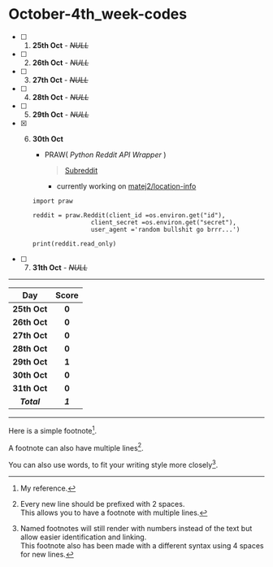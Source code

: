 # October-4th_week-codes

- [ ] 1. **25th Oct** - ~~_NULL_~~
- [ ] 2. **26th Oct** - ~~_NULL_~~
- [ ] 3. **27th Oct** - ~~_NULL_~~
- [ ] 4. **28th Oct** - ~~_NULL_~~
- [ ] 5. **29th Oct** - ~~_NULL_~~
- [x] 6. **30th Oct**
     

     - PRAW( _Python Reddit API Wrapper_ )
       > [Subreddit](https://praw.readthedocs.io/en/latest/code_overview/models/subreddit.html)
       - currently working on [matej2/location-info](https://github.com/matej2/location-info)
     
     ```
     import praw
     
     reddit = praw.Reddit(client_id =os.environ.get("id"),
                     client_secret =os.environ.get("secret"),
                     user_agent ='random bullshit go brrr...')

     print(reddit.read_only)
     ```
 - [ ] 7. **31th Oct** - ~~_NULL_~~

<hr>
<div align="center">

Day      | Score
:--------------:|:----------------:
**25th Oct** | **0**
**26th Oct** | **0**
**27th Oct** | **0**
**28th Oct** | **0**
**29th Oct** | **1**
**30th Oct** | **0**
**31th Oct** | **0**
***Total***     | ***1***
     
</div>
<hr>
<!--Below part needs to be edited-->

Here is a simple footnote[^1].

A footnote can also have multiple lines[^2].  

You can also use words, to fit your writing style more closely[^note].

[^1]: My reference.
[^2]: Every new line should be prefixed with 2 spaces.  
  This allows you to have a footnote with multiple lines.
[^note]:
    Named footnotes will still render with numbers instead of the text but allow easier identification and linking.  
    This footnote also has been made with a different syntax using 4 spaces for new lines.
